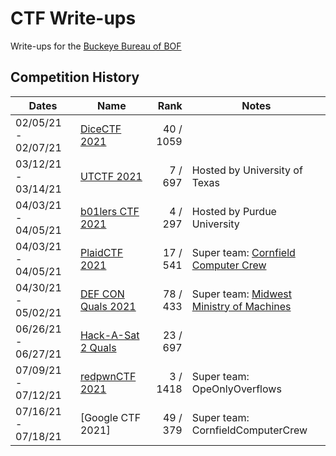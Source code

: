 # CTF Write-ups

Write-ups for the [Buckeye Bureau of BOF](https://ctftime.org/team/144581)

## Competition History

| Dates               | Name                 |      Rank | Notes                                      |
|---------------------|----------------------|----------:|--------------------------------------------|
| 02/05/21 - 02/07/21 | [DiceCTF 2021]       | 40 / 1059 |                                            |
| 03/12/21 - 03/14/21 | [UTCTF 2021]         |   7 / 697 | Hosted by University of Texas              |
| 04/03/21 - 04/05/21 | [b01lers CTF 2021]   |   4 / 297 | Hosted by Purdue University                |
| 04/03/21 - 04/05/21 | [PlaidCTF 2021]      |  17 / 541 | Super team: [Cornfield Computer Crew]      |
| 04/30/21 - 05/02/21 | [DEF CON Quals 2021] |  78 / 433 | Super team: [Midwest Ministry of Machines] |
| 06/26/21 - 06/27/21 | [Hack-A-Sat 2 Quals] |  23 / 697 |                                            |
| 07/09/21 - 07/12/21 | [redpwnCTF 2021]     |  3 / 1418 | Super team: OpeOnlyOverflows               |
| 07/16/21 - 07/18/21 | [Google CTF 2021]    |  49 / 379 | Super team: CornfieldComputerCrew          |

[DiceCTF 2021]: https://github.com/qxxxb/ctf/tree/master/2021/dice_ctf
[UTCTF 2021]: 2021/utctf/
[b01lers CTF 2021]: 2021/b01lers_ctf/
[PlaidCTF 2021]: 2021/plaidctf/
[DEF CON Quals 2021]: 2021/def_con_quals/
[Hack-A-Sat 2 Quals]: 2021/hack_a_sat/
[redpwnCTF 2021]: 2021/redpwn_ctf/
[Cornfield Computer Crew]: https://ctftime.org/team/11464
[Midwest Ministry of Machines]: https://ctftime.org/team/27763
